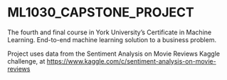 # ML1030_CAPSTONE_PROJECT
The fourth and final course in York University’s Certificate in Machine Learning.  End-to-end machine learning solution to a business problem.

Project uses data from the Sentiment Analysis on Movie Reviews Kaggle challenge, at 
https://www.kaggle.com/c/sentiment-analysis-on-movie-reviews
